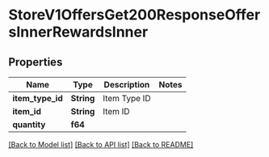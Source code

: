 # StoreV1OffersGet200ResponseOffersInnerRewardsInner

## Properties

Name | Type | Description | Notes
------------ | ------------- | ------------- | -------------
**item_type_id** | **String** | Item Type ID | 
**item_id** | **String** | Item ID | 
**quantity** | **f64** |  | 

[[Back to Model list]](../README.md#documentation-for-models) [[Back to API list]](../README.md#documentation-for-api-endpoints) [[Back to README]](../README.md)


